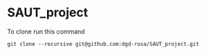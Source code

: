 # SAUT_project

To clone run this command 
```
git clone --recursive git@github.com:dgd-rosa/SAUT_project.git
```
